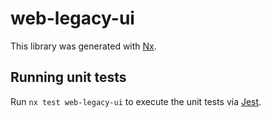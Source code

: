 # web-legacy-ui

This library was generated with [Nx](https://nx.dev).

## Running unit tests

Run `nx test web-legacy-ui` to execute the unit tests via [Jest](https://jestjs.io).
